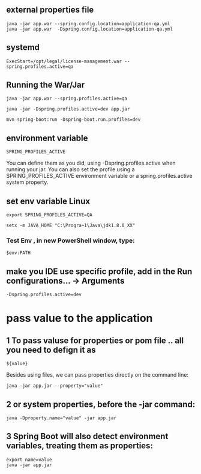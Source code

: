 

## external properties file
```
java -jar app.war --spring.config.location=application-qa.yml
java -jar app.war  -Dspring.config.location=application-qa.yml
```

## systemd
```
ExecStart=/opt/legal/license-management.war --spring.profiles.active=qa
```

## Running the War/Jar
```
java -jar app.war --spring.profiles.active=qa
```
```
java -jar -Dspring.profiles.active=dev app.jar
```
```
mvn spring-boot:run -Dspring-boot.run.profiles=dev
```

## environment variable
```
SPRING_PROFILES_ACTIVE 
```

You can define them as you did, using -Dspring.profiles.active when running your jar. You can also set the profile using a SPRING_PROFILES_ACTIVE environment variable or a spring.profiles.active system property.

## set env variable Linux
```
export SPRING_PROFILES_ACTIVE=QA
```
```
setx -m JAVA_HOME "C:\Progra~1\Java\jdk1.8.0_XX"
```

### Test Env , in new PowerShell window, type:
```
$env:PATH
```

## make you IDE use specific profile, add in the Run configurations... -> Arguments
```
-Dspring.profiles.active=dev
```
# pass value to the application
## 1 To pass valuse for properties or pom file .. all you need to defign it as 
```
${value}
```
Besides using files, we can pass properties directly on the command line:
```
java -jar app.jar --property="value"
```
## 2 or system properties,  before the -jar command:
```
java -Dproperty.name="value" -jar app.jar
```
## 3 Spring Boot will also detect environment variables, treating them as properties:
```
export name=value
java -jar app.jar
```


